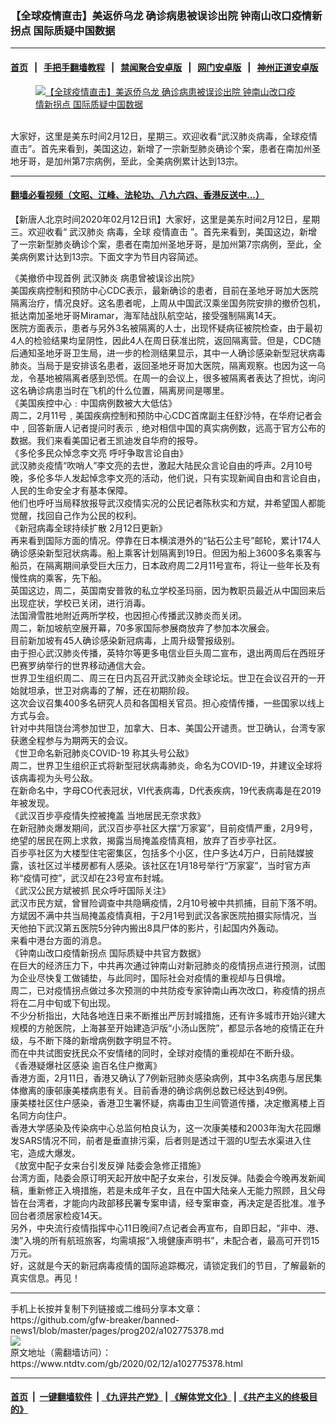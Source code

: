### 【全球疫情直击】美返侨乌龙 确诊病患被误诊出院 钟南山改口疫情新拐点 国际质疑中国数据
------------------------

#### [首页](https://github.com/gfw-breaker/banned-news1/blob/master/README.md) &nbsp;&nbsp;|&nbsp;&nbsp; [手把手翻墙教程](https://github.com/gfw-breaker/guides/wiki) &nbsp;&nbsp;|&nbsp;&nbsp; [禁闻聚合安卓版](https://github.com/gfw-breaker/bn-android) &nbsp;&nbsp;|&nbsp;&nbsp; [网门安卓版](https://github.com/oGate2/oGate) &nbsp;&nbsp;|&nbsp;&nbsp; [神州正道安卓版](https://github.com/SzzdOgate/update) 



<div><div class="featured_image">
 <a href="https://i.ntdtv.com/assets/uploads/2020/02/0212-coronavirus-update.jpg" target="_blank">
  <figure>
   <img alt="【全球疫情直击】美返侨乌龙 确诊病患被误诊出院 钟南山改口疫情新拐点 国际质疑中国数据" src="https://i.ntdtv.com/assets/uploads/2020/02/0212-coronavirus-update-800x449.jpg"/>
  </figure><br/>
 </a>
 <span class="caption">
  大家好，这里是美东时间2月12日，星期三。欢迎收看“武汉肺炎病毒，全球疫情直击”。首先来看到，美国这边，新增了⼀宗新型肺炎确诊个案，患者在南加州圣地牙哥，是加州第7宗病例，至此，全美病例累计达到13宗。
 </span>
</div>
</div><hr/>

#### [翻墙必看视频（文昭、江峰、法轮功、八九六四、香港反送中...）](http://167.172.214.107/home.html)

<div><div class="post_content" itemprop="articleBody">
 <p>
  【新唐人北京时间2020年02月12日讯】大家好，这里是美东时间2月12日，星期三。欢迎收看“
  <ok href="https://www.ntdtv.com/gb/武汉肺炎.htm">
   武汉肺炎
  </ok>
  病毒，全球
  <ok href="https://www.ntdtv.com/gb/疫情直击.htm">
   疫情直击
  </ok>
  ”。首先来看到，美国这边，新增了⼀宗新型肺炎确诊个案，患者在南加州圣地牙哥，是加州第7宗病例，至此，全美病例累计达到13宗。下面文字为节目内容简述。
 </p>
 <p>
 </p>
 <div>
  《美撤侨中现首例
  <ok href="https://www.ntdtv.com/gb/武汉肺炎.htm">
   武汉肺炎
  </ok>
  病患曾被误诊出院》
 </div>
 <div>
 </div>
 <div>
  美国疾病控制和预防中心CDC表⽰，最新确诊的患者，⽬前在圣地牙哥加⼤医院隔离治疗，情况良好。这名患者呢，上周从中国武汉乘坐国务院安排的撤侨包机，抵达南加圣地牙哥Miramar，海军陆战队航空站，接受强制隔离14天。
 </div>
 <div>
 </div>
 <div>
  医院⽅⾯表⽰，患者与另外3名被隔离的⼈⼠，出现怀疑病征被院检查，由于最初4⼈的检验结果均呈阴性，因此4⼈在周⽇获准出院，返回隔离营。但是，CDC随后通知圣地牙哥卫⽣局，进⼀步的检测结果显⽰，其中⼀⼈确诊感染新型冠状病毒肺炎。当局于是安排该名患者，返回圣地牙哥加⼤医院，隔离观察。也因为这一乌龙，令基地被隔离者感到恐慌。在周一的会议上，很多被隔离者表达了担忧，询问这名确诊病患当时在飞机的什么位置，隔离房间是哪里。
 </div>
 <div>
 </div>
 <div>
  《美国疾控中心﹕中国病例数被大大低估》
 </div>
 <div>
 </div>
 <div>
  周二，2月11号﹐美国疾病控制和预防中心CDC首席副主任舒沙特，在华府记者会中﹐回答新唐人记者提问时表示﹐绝对相信中国的真实病例数，远高于官方公布的数据。我们来看美国记者王凯迪发自华府的报导。
 </div>
 <div>
 </div>
 <div>
  《多伦多民众悼念李文亮 呼吁争取言论自由》
 </div>
 <div>
 </div>
 <div>
  武汉肺炎疫情“吹哨人”李文亮的去世，激起大陆民众言论自由的呼声。2月10号晚，多伦多华人发起悼念李文亮的活动，他们说，只有实现新闻自由和言论自由，人民的生命安全才有基本保障。
 </div>
 <div>
 </div>
 <div>
  他们也呼吁当局释放报导武汉疫情实况的公民记者陈秋实和方斌，并希望国人都能觉醒，找回自己作为公民的权利。
 </div>
 <div>
 </div>
 <div>
  《新冠病毒全球持续扩散 2月12日更新》
 </div>
 <div>
 </div>
 <div>
  再来看到国际方面的情况。停靠在日本横滨港外的“钻石公主号”邮轮，累计174人确诊感染新型冠状病毒。船上乘客计划隔离到19日。但因为船上3600多名乘客与船员，在隔离期间承受巨大压力，日本政府周二2月11号宣布，将让一些年长及有慢性病的乘客，先下船。
 </div>
 <div>
 </div>
 <div>
  英国这边，周二，英国南安普敦的私立学校圣玛丽，因为教职员最近从中国回来后出现症状，学校已关闭，进行消毒。
 </div>
 <div>
 </div>
 <div>
  法国滑雪胜地附近两所学校，也因担心传播武汉肺炎而关闭。
 </div>
 <div>
 </div>
 <div>
  周二，新加坡航空展开幕，70多家国际参展商放弃了参加本次展会。
 </div>
 <div>
 </div>
 <div>
  目前新加坡有45人确诊感染新冠病毒，上周升级警报级别。
 </div>
 <div>
 </div>
 <div>
  由于担心武汉肺炎传播，英特尔等更多电信业巨头周二宣布，退出两周后在西班牙巴赛罗纳举行的世界移动通信大会。
 </div>
 <div>
 </div>
 <div>
  世界卫生组织周二、周三在日内瓦召开武汉肺炎全球论坛。世卫在会议召开的一开始就坦承，世卫对病毒的了解，还在初期阶段。
 </div>
 <div>
 </div>
 <div>
  这次会议召集400多名研究人员和各国相关官员。担心疫情传播，一些国家以线上方式与会。
 </div>
 <div>
 </div>
 <div>
  针对中共阻饶台湾参加世卫，加拿大、日本、美国公开谴责。世卫确认，台湾专家获邀全程参与为期两天的会议。
 </div>
 <div>
 </div>
 <div>
  《世卫命名新冠肺炎COVID-19 称其头号公敌》
 </div>
 <div>
 </div>
 <div>
  周二，世界卫生组织正式将新型冠状病毒肺炎，命名为COVID-19，并建议全球将该病毒视为头号公敌。
 </div>
 <div>
 </div>
 <div>
  在新命名中，字母CO代表冠状，VI代表病毒，D代表疾病，19代表病毒是在2019年被发现。
 </div>
 <div>
 </div>
 <div>
  《武汉百步亭疫情失控被掩盖 当地居民无奈求救》
 </div>
 <div>
 </div>
 <div>
  在新冠肺炎爆发期间，武汉百步亭社区大摆“万家宴”，目前疫情严重，2月9号，绝望的居民在网上求救，揭露当局掩盖疫情真相，放弃了百步亭社区。
 </div>
 <div>
 </div>
 <div>
  百步亭社区为大楼型住宅密集区，包括多个小区，住户多达4万户，日前陆媒披露，该社区过半楼房都有人感染。该社区在1月18号举行“万家宴”，当时官方声称“疫情可控”，武汉却在23号宣布封城。
 </div>
 <div>
 </div>
 <div>
  《武汉公民方斌被抓 民众呼吁国际关注》
 </div>
 <div>
 </div>
 <div>
  武汉市民方斌，曾冒险调查中共隐瞒疫情，2月10号被中共抓捕，目前下落不明。
 </div>
 <div>
 </div>
 <div>
  方斌因不满中共当局掩盖疫情真相，于2月1号到武汉各家医院拍摄实际情况，当天他拍下武汉第五医院5分钟内搬出8具尸体的影片，引起国内外轰动。
 </div>
 <div>
 </div>
 <div>
  来看中港台方面的消息。
 </div>
 <div>
 </div>
 <div>
  《钟南山改口疫情新拐点 国际质疑中共官方数据》
 </div>
 <div>
 </div>
 <div>
  在巨大的经济压力下，中共再次通过钟南山对新冠肺炎的疫情拐点进行预测，试图为企业尽快复工做铺垫，与此同时，国际社会对疫情的重视却与日俱增。
 </div>
 <div>
 </div>
 <div>
  周二，已对疫情拐点做过多次预测的中共防疫专家钟南山再次改口，称疫情的拐点将在二月中旬或下旬出现。
 </div>
 <div>
 </div>
 <div>
  不少分析指出，大陆各地连日来不断推出严厉封城措施，还有许多城市开始兴建大规模的方舱医院，上海甚至开始建造沪版“小汤山医院”，都显示各地的疫情正在升级，与不断下降的新增病例数字明显不符。
 </div>
 <div>
 </div>
 <div>
  而在中共试图安抚民众不安情绪的同时，全球对疫情的重视却在不断升级。
 </div>
 <div>
 </div>
 <div>
  《香港疑爆社区感染 逾百名住户撤离》
 </div>
 <div>
 </div>
 <div>
  香港方面，2月11日，香港又确认了7例新冠肺炎感染病例，其中3名病患与居民集体撤离的康邨康美楼病患有关。目前香港的确诊病例总数已经达到49例。
 </div>
 <div>
 </div>
 <div>
  康美楼社区住户感染，香港卫生署怀疑，病毒由卫生间管道传播，决定撤离楼上百名同方向住户。
 </div>
 <div>
 </div>
 <div>
  香港大学感染及传染病中心总监何柏良认为，这一次康美楼和2003年淘大花园爆发SARS情况不同，前者是垂直排污渠，后者则是透过干涸的U型去水渠进入住宅，造成大爆发。
 </div>
 <div>
 </div>
 <div>
  《放宽中配子女来台引发反弹 陆委会急修正措施》
 </div>
 <div>
 </div>
 <div>
  台湾方面，陆委会原订明天起开放中配子女来台，引发反弹。陆委会今晚再发新闻稿，重新修正入境措施，若是未成年子女，且在中国大陆亲人无能力照顾，且父母皆在台湾者，才能向内政部移民署专案申请，经专案审查，再决定是否批准。准予回台者须居家检疫14天。
 </div>
 <div>
 </div>
 <div>
  另外，中央流行疫情指挥中心11日晚间7点记者会再宣布，自即日起，“非中、港、澳”入境的所有航班旅客，均需填报“入境健康声明书”，未配合者，最高可开罚15万元。
 </div>
 <div>
 </div>
 <div>
  好，这就是今天的新冠病毒疫情的国际追踪概况，请锁定我们的节目，了解最新的真实信息。再见！
 </div>
 <div class="single_ad">
 </div>
</div>
</div>
<hr/>
手机上长按并复制下列链接或二维码分享本文章：<br/>
https://github.com/gfw-breaker/banned-news1/blob/master/pages/prog202/a102775378.md <br/>
<a href='https://github.com/gfw-breaker/banned-news1/blob/master/pages/prog202/a102775378.md'><img src='https://github.com/gfw-breaker/banned-news1/blob/master/pages/prog202/a102775378.md.png'/></a> <br/>
原文地址（需翻墙访问）：https://www.ntdtv.com/gb/2020/02/12/a102775378.html


------------------------
#### [首页](https://github.com/gfw-breaker/banned-news1/blob/master/README.md) &nbsp;|&nbsp; [一键翻墙软件](https://github.com/gfw-breaker/nogfw/blob/master/README.md) &nbsp;| [《九评共产党》](https://github.com/gfw-breaker/9ping.md/blob/master/README.md#九评之一评共产党是什么) | [《解体党文化》](https://github.com/gfw-breaker/jtdwh.md/blob/master/README.md) | [《共产主义的终极目的》](https://github.com/gfw-breaker/gczydzjmd.md/blob/master/README.md)


<img src='http://gfw-breaker.win/banned-news/pages/prog202/a102775378.md' width='0px' height='0px'/>